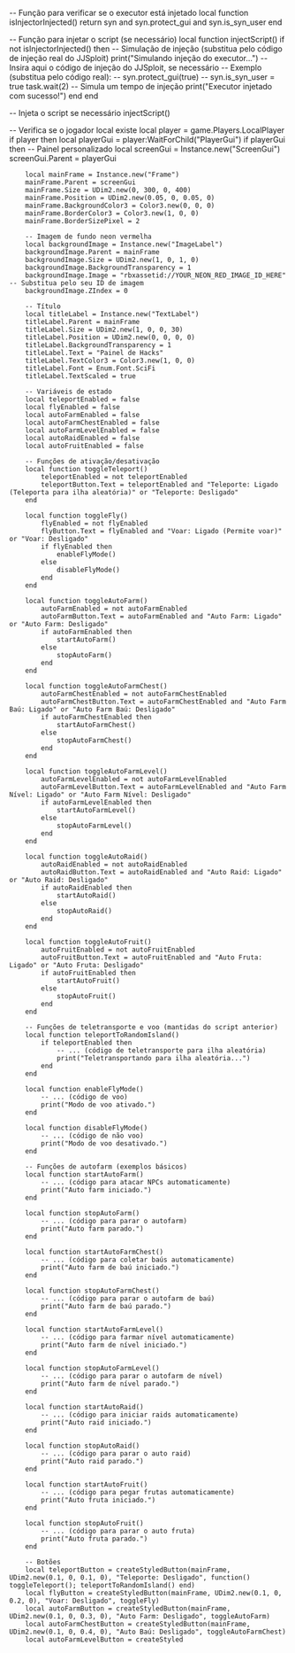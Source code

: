 -- Função para verificar se o executor está injetado
local function isInjectorInjected()
    return syn and syn.protect_gui and syn.is_syn_user
end

-- Função para injetar o script (se necessário)
local function injectScript()
    if not isInjectorInjected() then
        -- Simulação de injeção (substitua pelo código de injeção real do JJSploit)
        print("Simulando injeção do executor...")
        -- Insira aqui o código de injeção do JJSploit, se necessário
        -- Exemplo (substitua pelo código real):
        -- syn.protect_gui(true)
        -- syn.is_syn_user = true
        task.wait(2) -- Simula um tempo de injeção
        print("Executor injetado com sucesso!")
    end
end

-- Injeta o script se necessário
injectScript()

-- Verifica se o jogador local existe
local player = game.Players.LocalPlayer
if player then
    local playerGui = player:WaitForChild("PlayerGui")
    if playerGui then
        -- Painel personalizado
        local screenGui = Instance.new("ScreenGui")
        screenGui.Parent = playerGui

        local mainFrame = Instance.new("Frame")
        mainFrame.Parent = screenGui
        mainFrame.Size = UDim2.new(0, 300, 0, 400)
        mainFrame.Position = UDim2.new(0.05, 0, 0.05, 0)
        mainFrame.BackgroundColor3 = Color3.new(0, 0, 0)
        mainFrame.BorderColor3 = Color3.new(1, 0, 0)
        mainFrame.BorderSizePixel = 2

        -- Imagem de fundo neon vermelha
        local backgroundImage = Instance.new("ImageLabel")
        backgroundImage.Parent = mainFrame
        backgroundImage.Size = UDim2.new(1, 0, 1, 0)
        backgroundImage.BackgroundTransparency = 1
        backgroundImage.Image = "rbxassetid://YOUR_NEON_RED_IMAGE_ID_HERE" -- Substitua pelo seu ID de imagem
        backgroundImage.ZIndex = 0

        -- Título
        local titleLabel = Instance.new("TextLabel")
        titleLabel.Parent = mainFrame
        titleLabel.Size = UDim2.new(1, 0, 0, 30)
        titleLabel.Position = UDim2.new(0, 0, 0, 0)
        titleLabel.BackgroundTransparency = 1
        titleLabel.Text = "Painel de Hacks"
        titleLabel.TextColor3 = Color3.new(1, 0, 0)
        titleLabel.Font = Enum.Font.SciFi
        titleLabel.TextScaled = true

        -- Variáveis de estado
        local teleportEnabled = false
        local flyEnabled = false
        local autoFarmEnabled = false
        local autoFarmChestEnabled = false
        local autoFarmLevelEnabled = false
        local autoRaidEnabled = false
        local autoFruitEnabled = false

        -- Funções de ativação/desativação
        local function toggleTeleport()
            teleportEnabled = not teleportEnabled
            teleportButton.Text = teleportEnabled and "Teleporte: Ligado (Teleporta para ilha aleatória)" or "Teleporte: Desligado"
        end

        local function toggleFly()
            flyEnabled = not flyEnabled
            flyButton.Text = flyEnabled and "Voar: Ligado (Permite voar)" or "Voar: Desligado"
            if flyEnabled then
                enableFlyMode()
            else
                disableFlyMode()
            end
        end

        local function toggleAutoFarm()
            autoFarmEnabled = not autoFarmEnabled
            autoFarmButton.Text = autoFarmEnabled and "Auto Farm: Ligado" or "Auto Farm: Desligado"
            if autoFarmEnabled then
                startAutoFarm()
            else
                stopAutoFarm()
            end
        end

        local function toggleAutoFarmChest()
            autoFarmChestEnabled = not autoFarmChestEnabled
            autoFarmChestButton.Text = autoFarmChestEnabled and "Auto Farm Baú: Ligado" or "Auto Farm Baú: Desligado"
            if autoFarmChestEnabled then
                startAutoFarmChest()
            else
                stopAutoFarmChest()
            end
        end

        local function toggleAutoFarmLevel()
            autoFarmLevelEnabled = not autoFarmLevelEnabled
            autoFarmLevelButton.Text = autoFarmLevelEnabled and "Auto Farm Nível: Ligado" or "Auto Farm Nível: Desligado"
            if autoFarmLevelEnabled then
                startAutoFarmLevel()
            else
                stopAutoFarmLevel()
            end
        end

        local function toggleAutoRaid()
            autoRaidEnabled = not autoRaidEnabled
            autoRaidButton.Text = autoRaidEnabled and "Auto Raid: Ligado" or "Auto Raid: Desligado"
            if autoRaidEnabled then
                startAutoRaid()
            else
                stopAutoRaid()
            end
        end

        local function toggleAutoFruit()
            autoFruitEnabled = not autoFruitEnabled
            autoFruitButton.Text = autoFruitEnabled and "Auto Fruta: Ligado" or "Auto Fruta: Desligado"
            if autoFruitEnabled then
                startAutoFruit()
            else
                stopAutoFruit()
            end
        end

        -- Funções de teletransporte e voo (mantidas do script anterior)
        local function teleportToRandomIsland()
            if teleportEnabled then
                -- ... (código de teletransporte para ilha aleatória)
                print("Teletransportando para ilha aleatória...")
            end
        end

        local function enableFlyMode()
            -- ... (código de voo)
            print("Modo de voo ativado.")
        end

        local function disableFlyMode()
            -- ... (código de não voo)
            print("Modo de voo desativado.")
        end

        -- Funções de autofarm (exemplos básicos)
        local function startAutoFarm()
            -- ... (código para atacar NPCs automaticamente)
            print("Auto farm iniciado.")
        end

        local function stopAutoFarm()
            -- ... (código para parar o autofarm)
            print("Auto farm parado.")
        end

        local function startAutoFarmChest()
            -- ... (código para coletar baús automaticamente)
            print("Auto farm de baú iniciado.")
        end

        local function stopAutoFarmChest()
            -- ... (código para parar o autofarm de baú)
            print("Auto farm de baú parado.")
        end

        local function startAutoFarmLevel()
            -- ... (código para farmar nível automaticamente)
            print("Auto farm de nível iniciado.")
        end

        local function stopAutoFarmLevel()
            -- ... (código para parar o autofarm de nível)
            print("Auto farm de nível parado.")
        end

        local function startAutoRaid()
            -- ... (código para iniciar raids automaticamente)
            print("Auto raid iniciado.")
        end

        local function stopAutoRaid()
            -- ... (código para parar o auto raid)
            print("Auto raid parado.")
        end

        local function startAutoFruit()
            -- ... (código para pegar frutas automaticamente)
            print("Auto fruta iniciado.")
        end

        local function stopAutoFruit()
            -- ... (código para parar o auto fruta)
            print("Auto fruta parado.")
        end

        -- Botões
        local teleportButton = createStyledButton(mainFrame, UDim2.new(0.1, 0, 0.1, 0), "Teleporte: Desligado", function() toggleTeleport(); teleportToRandomIsland() end)
        local flyButton = createStyledButton(mainFrame, UDim2.new(0.1, 0, 0.2, 0), "Voar: Desligado", toggleFly)
        local autoFarmButton = createStyledButton(mainFrame, UDim2.new(0.1, 0, 0.3, 0), "Auto Farm: Desligado", toggleAutoFarm)
        local autoFarmChestButton = createStyledButton(mainFrame, UDim2.new(0.1, 0, 0.4, 0), "Auto Baú: Desligado", toggleAutoFarmChest)
        local autoFarmLevelButton = createStyled
